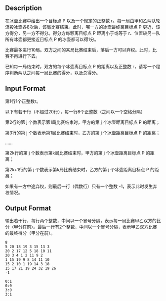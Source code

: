 ## Description

<p>在冰壶比赛中给出一个目标点 P 以及一个规定的正整数 r。每一局由甲和乙两队轮流投冰壶各8次后，该局比赛结束。此时，哪一方的冰壶最终离目标点 P 更近，该方得分，另一方不得分。得分方每颗离目标点 P 距离小于或等于 r、位置较另一队所有冰壶都更接近目标点 P 的冰壶都可以得1分。</p><p>比赛最多进行10局。双方之间的某局比赛结束后，落后一方可以弃权。此时，比赛不再进行下去。</p><p>已知每一局结束时，双方的每个冰壶离目标点 P 的距离以及正整数 r，请写一个程序判断两队之间每一局比赛的得分，以及总得分。</p>

## Input Format

<p>第1行1个正整数r。</p><p>以下有若干行（不超过20行），每一行8个正整数（之间以一个空格分隔）</p><p>第2行的第 j 个数表示第1局比赛结束时，甲方的第 j 个冰壶距离目标点 P 的距离；</p><p>第3行的第 j 个数表示第1局比赛结束时，乙方的第 j 个冰壶距离目标点 P 的距离；</p><p>……</p><p>第2k行的第 j 个数表示第k局比赛结束时，甲方的第 j 个冰壶距离目标点 P 的距离；</p><p>第2k+1行的第 j 个数表示第k局比赛结束时，乙方的第 j 个冰壶距离目标点 P 的距离；</p><p>如果有一方中途弃权，则最后一行（偶数行）只有一个整数 -1，表示此时发生弃权情况。</p>

## Output Format

<p>输出若干行，每行两个整数，中间以一个冒号分隔，表示每一局比赛甲乙双方的比分（甲分在前）。最后一行有2个整数，中间以一个冒号分隔，表示甲乙双方比赛的最终得分（甲分在前）。<br /></p>

```input1
8
5 20 18 19 3 15 13 3
20 2 17 12 5 18 10 11
20 3 4 1 2 11 9 2
1 15 19 9 8 14 11 10
15 2 10 1 19 14 3 18
15 17 21 19 24 32 19 26
-1
```
```output1
0:1
0:0
3:0
3:1
```